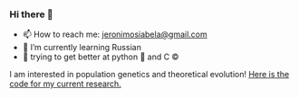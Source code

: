 ### Hi there 👋
- 📫 How to reach me: jeronimosiabela@gmail.com 
- 🌱 I’m currently learning Russian
- 👾 trying to get better at python 🐍 and C ©️

I am interested in population genetics and theoretical evolution!
[Here is the code for my current research.](https://github.com/isadoo/evolution_of_covariance/blob/master/recomb_additive.py)


<!--
**isadoo/isadoo** is a ✨ _special_ ✨ repository because its `README.md` (this file) appears on your GitHub profile.

Here are some ideas to get you started:

- 🌱 I’m currently learning ...
- 👯 I’m looking to collaborate on ...
- 🤔 I’m looking for help with ...
- 💬 Ask me about ...
- 📫 How to reach me: ...
- 😄 Pronouns: ...
- ⚡ Fun fact: ...
-->
